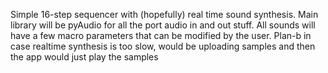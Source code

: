 Simple 16-step sequencer with (hopefully) real time sound synthesis. Main library will be pyAudio for all the port audio in and out stuff. 
All sounds will have a few macro parameters that can be modified by the user.
Plan-b in case realtime synthesis is too slow, would be uploading samples and then the app would just play the samples
